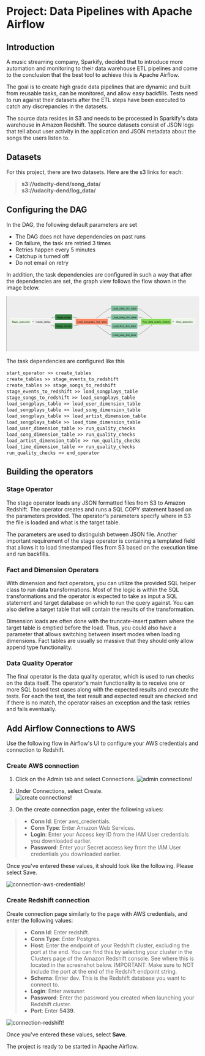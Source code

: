 # Project: Data Pipelines with Apache Airflow

## Introduction

<p>A music streaming company, Sparkify, decided that to introduce more automation and monitoring to their data warehouse ETL pipelines and come to the conclusion that the best tool to achieve this is Apache Airflow.</p>

<p>The goal is to create high grade data pipelines that are dynamic and built from reusable tasks, can be monitored, and allow easy backfills. Tests need to run against their datasets after the ETL steps have been executed to catch any discrepancies in the datasets.</p>

<p>The source data resides in S3 and needs to be processed in Sparkify's data warehouse in Amazon Redshift. The source datasets consist of JSON logs that tell about user activity in the application and JSON metadata about the songs the users listen to.</p>

## Datasets

For this project, there are two datasets. Here are the s3 links for each:

>**s3://udacity-dend/song_data/**<br>
>**s3://udacity-dend/log_data/**

## Configuring the DAG

In the DAG, the following default parameters are set

* The DAG does not have dependencies on past runs
* On failure, the task are retried 3 times
* Retries happen every 5 minutes
* Catchup is turned off
* Do not email on retry

In addition, the task dependencies are configured in such a way that after the dependencies are set, the graph view follows the flow shown in the image below.

![DAG!](./DAG.PNG)

The task dependencies are configured like this
```
start_operator >> create_tables
create_tables >> stage_events_to_redshift
create_tables >> stage_songs_to_redshift
stage_events_to_redshift >> load_songplays_table
stage_songs_to_redshift >> load_songplays_table
load_songplays_table >> load_user_dimension_table
load_songplays_table >> load_song_dimension_table
load_songplays_table >> load_artist_dimension_table
load_songplays_table >> load_time_dimension_table
load_user_dimension_table >> run_quality_checks
load_song_dimension_table >> run_quality_checks
load_artist_dimension_table >> run_quality_checks
load_time_dimension_table >> run_quality_checks
run_quality_checks >> end_operator
```

## Building the operators

### Stage Operator
<p>The stage operator loads any JSON formatted files from S3 to Amazon Redshift. The operator creates and runs a SQL COPY statement based on the parameters provided. The operator's parameters specify where in S3 the file is loaded and what is the target table.</p>
<p>The parameters are used to distinguish between JSON file. Another important requirement of the stage operator is containing a templated field that allows it to load timestamped files from S3 based on the execution time and run backfills.</p>

### Fact and Dimension Operators
<p>With dimension and fact operators, you can utilize the provided SQL helper class to run data transformations. Most of the logic is within the SQL transformations and the operator is expected to take as input a SQL statement and target database on which to run the query against. You can also define a target table that will contain the results of the transformation.</p>
<p>Dimension loads are often done with the truncate-insert pattern where the target table is emptied before the load. Thus, you could also have a parameter that allows switching between insert modes when loading dimensions. Fact tables are usually so massive that they should only allow append type functionality.</p>

### Data Quality Operator
<p>The final operator is the data quality operator, which is used to run checks on the data itself. The operator's main functionality is to receive one or more SQL based test cases along with the expected results and execute the tests. For each the test, the test result and expected result are checked and if there is no match, the operator raises an exception and the task retries and fails eventually.</p>

## Add Airflow Connections to AWS

Use the following flow in Airflow's UI to configure your AWS credentials and connection to Redshift.

### Create AWS connection

1. Click on the Admin tab and select Connections.
![admin connections!](admin-connections.png "admin connections")

2. Under Connections, select Create. <br>
![create connections!](create-connection.png "create connections")

3. On the create connection page, enter the following values:

>- **Conn Id**: Enter aws_credentials.
>- **Conn Type**: Enter Amazon Web Services.
>- **Login**: Enter your Access key ID from the IAM User credentials you downloaded earlier.
>- **Password**: Enter your Secret access key from the IAM User credentials you downloaded earlier.

Once you've entered these values, it should look like the following. Please select Save.

![connection-aws-credentials!](connection-aws-credentials.png "connection-aws-credentials")

### Create Redshift connection
Create connection page similarly to the page with AWS credentials, and enter the following values:

>- **Conn Id**: Enter redshift.
>- **Conn Type**: Enter Postgres.
>- **Host**: Enter the endpoint of your Redshift cluster, excluding the port at the end. You can find this by selecting your cluster in the Clusters page of the Amazon Redshift console. See where this is located in the screenshot below. IMPORTANT: Make sure to NOT include the port at the end of the Redshift endpoint string.
>- **Schema**: Enter dev. This is the Redshift database you want to connect to.
>- **Login**: Enter awsuser.
>- **Password**: Enter the password you created when launching your Redshift cluster.
>- **Port**: Enter **5439**. <br>


![connection-redshift!](connection-redshift.png "connection-redshift")

Once you've entered these values, select **Save**.

The project is ready to be started in Apache Airflow.



